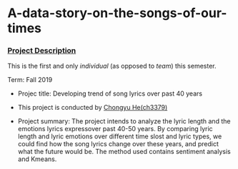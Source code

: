 # A-data-story-on-the-songs-of-our-times

### [Project Description](doc/)
This is the first and only *individual* (as opposed to *team*) this semester. 

Term: Fall 2019

+ Projec title: Developing trend of song lyrics over past 40 years
+ This project is conducted by [Chongyu He(ch3379)](doc/)

+ Project summary: The project intends to analyze the lyric length and the emotions lyrics expressover past 40-50 years. By comparing lyric length and lyric emotions over different time slost and lyric types, we could find how the song lyrics change over these years, and predict what the future would be. The method used contains sentiment analysis and Kmeans.
